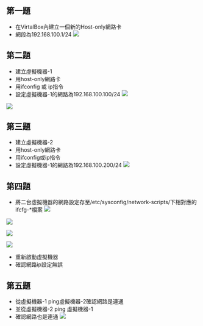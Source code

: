 ## 第一題
+ 在VirtalBox內建立一個新的Host-only網路卡
+ 網段為192.168.100.1/24
![](https://i.imgur.com/RXfNLIi.png)
## 第二題
+ 建立虛擬機器-1
+ 用host-only網路卡
+ 用ifconfig 或 ip指令
+ 設定虛擬機器-1的網路為192.168.100.100/24
![](https://i.imgur.com/sFHmopH.png)

![](https://i.imgur.com/AFdtV0f.png)
## 第三題
+ 建立虛擬機器-2
+ 用host-only網路卡
+ 用ifconfig或ip指令
+ 設定虛擬機器-1的網路為192.168.100.200/24
![](https://i.imgur.com/cIs5QBq.png)
## 第四題
+ 將二台虛擬機器的網路設定存至/etc/sysconfig/network-scripts/下相對應的ifcfg-*檔案
![](https://i.imgur.com/U0lmwul.png)

![](https://i.imgur.com/Ih9AJBB.png)

![](https://i.imgur.com/MQge0Rn.png)

![](https://i.imgur.com/7sBgEeE.png)
+ 重新啟動虛擬機器
+ 確認網路ip設定無誤
## 第五題
+ 從虛擬機器-1 ping虛擬機器-2確認網路是連通
+ 並從虛擬機器-2 ping 虛擬機器-1
+ 確認網路也是連通
![](https://i.imgur.com/jM32Gv1.png)


